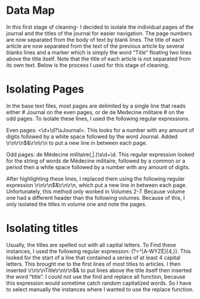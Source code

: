 # Data Map 
In this first stage of cleaning- I decided to isolate the individual pages of the journal and the titles of the journal for easier navigation. The page numbers are now separated from the body of text by blank lines. The title of each article are now separated from the text of the previous article by several blanks lines and a marker which is simply the word “Title” floating two lines above the title itself. Note that the title of each article is not separated from its own text. Below is the process I used for this stage of cleaning.  
# Isolating Pages 
In the base text files, most pages are delimited by a single line that reads either # Journal on the even pages, or de de Medecine militaire # on the odd pages. To isolate these lines, I used the following regular expressions. 

Even pages: <\d+\d?\sJournal>. This looks for a number with any amount of digits followed by a white space followed by the word Journal. Added \r\n\r\n$&\r\n\r\n to put a new line in between each page. 

Odd pages: de Médecine militaire(,|.)\s\d+\d. This regular expression looked for the string of words de Médecine militaire, followed by a common or a period then a white space followed by a number with any amount of digits. 

After highlighting these lines, I replaced them using the following regular expression \r\n\r\n$&\r\n\r\n, which put a new line in between each page. Unfortunately, this method only worked in Volumes 2-7. Because volume one had a different header than the following volumes. Because of this, I only isolated the titles in volume one and note the pages.    
# Isolating titles
Usually, the titles are spelled out with all capital letters. To Find these instances, I used the following regular expression: (?=^[A-WYZÈ]{4,}). This looked for the start of a line that contained a series of at least 4 capital letters. This brought me to the first lines of most titles to articles. I then inserted \r\n\r\nTitle\r\n\r\n$& to put lines above the title itself then inserted the word “title”. I could not use the find and replace all function, because this expression would sometime catch random capitalized words. So I have to select manually the instances where I wanted to use the replace function.  

